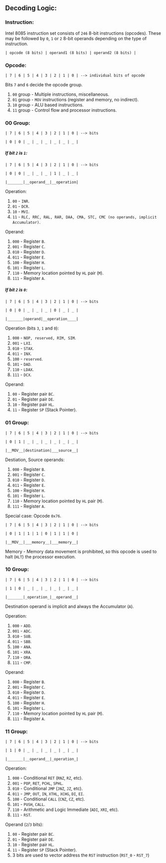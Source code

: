 ## Decoding Logic:

### Instruction:
Intel 8085 instruction set consists of `246` 8-bit instructions (opcodes). These may be followed by `0`, `1` or `2` 8-bit operands depending on the type of instruction.

`| opcode (8 bits) | operand1 (8 bits) | operand2 (8 bits) |`

### Opcode:
`| 7 | 6 | 5 | 4 | 3 | 2 | 1 | 0 | --> individual bits of opcode`

Bits `7` and `6` decide the opcode group.

1. `00` group - Multiple instructions, miscellaneous.
2. `01` group - `MOV` instructions (register and memory, no indirect).
3. `10` group - ALU based instructions.
4. `11` group - Control flow and processor instructions.

### 00 Group:
`| 7 | 6 | 5 | 4 | 3 | 2 | 1 | 0 | --> bits`

`| 0 | 0 | _ | _ | _ | _ | _ | _ |`

##### If bit `2` is `1`:

`| 7 | 6 | 5 | 4 | 3 | 2 | 1 | 0 | --> bits`

`| 0 | 0 | _ | _ | _ | 1 | _ | _ |`

`|_______|__operand__|__operation|`

Operation:
1. `00` - `INR`.
2. `01` - `DCR`.
3. `10` - `MVI`.
4. `11` - `RLC, RRC, RAL, RAR, DAA, CMA, STC, CMC (no operands, implicit Accumulator)`.

Operand:
1. `000` - Register `B`.
2. `001` - Register `C`.
3. `010` - Register `D`.
4. `011` - Register `E`.
5. `100` - Register `H`.
6. `101` - Register `L`.
7. `110` - Memory location pointed by `HL` pair (`M`).
8. `111` - Register `A`.

##### If bit `2` is `0`:

`| 7 | 6 | 5 | 4 | 3 | 2 | 1 | 0 | --> bits`

`| 0 | 0 | _ | _ | _ | 0 | _ | _ |`

`|_______|operand|__operation____|`

Operation (bits `3`, `1` and `0`):
1. `000` - `NOP, reserved, RIM, SIM`.
2. `001` - `LXI`.
3. `010` - `STAX`.
4. `011` - `INX`.
5. `100` - `reserved`.
6. `101` - `DAD`.
7. `110` - `LDAX`.
8. `111` - `DCX`.

Operand:
1. `00` - Register pair `BC`.
2. `01` - Register pair `DE`.
3. `10` - Register pair `HL`.
4. `11` - Register `SP` (Stack Pointer).

### 01 Group:
`| 7 | 6 | 5 | 4 | 3 | 2 | 1 | 0 | --> bits`

`| 0 | 1 | _ | _ | _ | _ | _ | _ |`

`|__MOV__|destination|___source__|`

Destiation, Source operands:
1. `000` - Register `B`.
2. `001` - Register `C`.
3. `010` - Register `D`.
4. `011` - Register `E`.
5. `100` - Register `H`.
6. `101` - Register `L`.
7. `110` - Memory location pointed by `HL` pair (`M`).
8. `111` - Register `A`.

Special case: Opcode `0x76`.

`| 7 | 6 | 5 | 4 | 3 | 2 | 1 | 0 | --> bits`

`| 0 | 1 | 1 | 1 | 0 | 1 | 1 | 0 |`

`|__MOV__|___memory__|___memory__|`

Memory - Memory data movement is prohibited, so this opcode is used to halt (`HLT`) the processor execution.

### 10 Group:
`| 7 | 6 | 5 | 4 | 3 | 2 | 1 | 0 | --> bits`

`| 1 | 0 | _ | _ | _ | _ | _ | _ |`

`|_______|_operation_|__operand__|`

Destination operand is implicit and always the Accumulator (`A`).

Operation:
1. `000` - `ADD`.
2. `001` - `ADC`.
3. `010` - `SUB`.
4. `011` - `SBB`.
5. `100` - `ANA`.
6. `101` - `XRA`.
7. `110` - `ORA`.
8. `111` - `CMP`.

Operand:
1. `000` - Register `B`.
2. `001` - Register `C`.
3. `010` - Register `D`.
4. `011` - Register `E`.
5. `100` - Register `H`.
6. `101` - Register `L`.
7. `110` - Memory location pointed by `HL` pair (`M`).
8. `111` - Register `A`.

### 11 Group:
`| 7 | 6 | 5 | 4 | 3 | 2 | 1 | 0 | --> bits`

`| 1 | 0 | _ | _ | _ | _ | _ | _ |`

`|_______|__operand__|_operation_|`

Operation:
1. `000` - Conditional `RET` (`RNZ`, `RZ`, etc).
2. `001` - `POP`, `RET`, `PCHL`, `SPHL`.
3. `010` - Conditional `JMP` (`JNZ`, `JZ`, etc).
4. `011` - `JMP`, `OUT`, `IN`, `XTHL`, `XCHG`, `DI`, `EI`.
5. `100` - Conditional `CALL` (`CNZ`, `CZ`, etc).
6. `101` - `PUSH`, `CALL`.
7. `110` - Arithmetic and Logic Immediate (`ADI`, `XRI`, etc).
8. `111` - `RST`.

Operand (`2`/`3` bits):
1. `00` - Register pair `BC`.
2. `01` - Register pair `DE`.
3. `10` - Register pair `HL`.
4. `11` - Register `SP` (Stack Pointer).
5. 3 bits are used to vector address the `RST` instruction (`RST_0` - `RST_7`)
